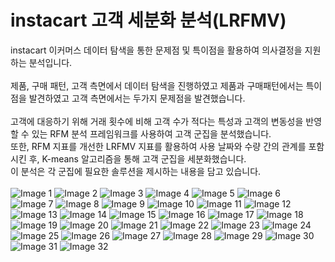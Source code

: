 # instacart 고객 세분화 분석(LRFMV)
instacart 이커머스 데이터 탐색을 통한 문제점 및 특이점을 활용하여 의사결정을 지원하는 분석입니다.  
<br>
제품, 구매 패턴, 고객 측면에서 데이터 탐색을 진행하였고 제품과 구매패턴에서는 특이점을 발견하였고 고객 측면에서는 두가지 문제점을 발견했습니다.  
<br>
고객에 대응하기 위해 거래 횟수에 비해 고객 수가 적다는 특성과 고객의 변동성을 반영할 수 있는 RFM 분석 프레임워크를 사용하여 고객 군집을 분석했습니다.   
또한, RFM 지표를 개선한 LRFMV 지표를 활용하여 사용 날짜와 수량 간의 관계를 포함시킨 후, K-means 알고리즘을 통해 고객 군집을 세분화했습니다.    
이 분석은 각 군집에 필요한 솔루션을 제시하는 내용을 담고 있습니다.     
<br>
![Image 1](image/1721899050776-a541830c-b925-47ea-8ba5-f8e3122d3896_1.png)
![Image 2](image/1721899050776-a541830c-b925-47ea-8ba5-f8e3122d3896_2.png)
![Image 3](image/1721899050776-a541830c-b925-47ea-8ba5-f8e3122d3896_3.png)
![Image 4](image/1721899050776-a541830c-b925-47ea-8ba5-f8e3122d3896_4.png)
![Image 5](image/1721899050776-a541830c-b925-47ea-8ba5-f8e3122d3896_5.png)
![Image 6](image/1721899050776-a541830c-b925-47ea-8ba5-f8e3122d3896_6.png)
![Image 7](image/1721899050776-a541830c-b925-47ea-8ba5-f8e3122d3896_7.png)
![Image 8](image/1721899050776-a541830c-b925-47ea-8ba5-f8e3122d3896_8.png)
![Image 9](image/1721899050776-a541830c-b925-47ea-8ba5-f8e3122d3896_9.png)
![Image 10](image/1721899050776-a541830c-b925-47ea-8ba5-f8e3122d3896_10.png)
![Image 11](image/1721899050776-a541830c-b925-47ea-8ba5-f8e3122d3896_11.png)
![Image 12](image/1721899050776-a541830c-b925-47ea-8ba5-f8e3122d3896_12.png)
![Image 13](image/1721899050776-a541830c-b925-47ea-8ba5-f8e3122d3896_13.png)
![Image 14](image/1721899050776-a541830c-b925-47ea-8ba5-f8e3122d3896_14.png)
![Image 15](image/1721899050776-a541830c-b925-47ea-8ba5-f8e3122d3896_15.png)
![Image 16](image/1721899050776-a541830c-b925-47ea-8ba5-f8e3122d3896_16.png)
![Image 17](image/1721899050776-a541830c-b925-47ea-8ba5-f8e3122d3896_17.png)
![Image 18](image/1721899050776-a541830c-b925-47ea-8ba5-f8e3122d3896_18.png)
![Image 19](image/1721899050776-a541830c-b925-47ea-8ba5-f8e3122d3896_19.png)
![Image 20](image/1721899050776-a541830c-b925-47ea-8ba5-f8e3122d3896_20.png)
![Image 21](image/1721899050776-a541830c-b925-47ea-8ba5-f8e3122d3896_21.png)
![Image 22](image/1721899050776-a541830c-b925-47ea-8ba5-f8e3122d3896_22.png)
![Image 23](image/1721899050776-a541830c-b925-47ea-8ba5-f8e3122d3896_23.png)
![Image 24](image/1721899050776-a541830c-b925-47ea-8ba5-f8e3122d3896_24.png)
![Image 25](image/1721899050776-a541830c-b925-47ea-8ba5-f8e3122d3896_25.png)
![Image 26](image/1721899050776-a541830c-b925-47ea-8ba5-f8e3122d3896_26.png)
![Image 27](image/1721899050776-a541830c-b925-47ea-8ba5-f8e3122d3896_27.png)
![Image 28](image/1721899050776-a541830c-b925-47ea-8ba5-f8e3122d3896_28.png)
![Image 29](image/1721899050776-a541830c-b925-47ea-8ba5-f8e3122d3896_29.png)
![Image 30](image/1721899050776-a541830c-b925-47ea-8ba5-f8e3122d3896_30.png)
![Image 31](image/1721899050776-a541830c-b925-47ea-8ba5-f8e3122d3896_31.png)
![Image 32](image/1721899050776-a541830c-b925-47ea-8ba5-f8e3122d3896_32.png)